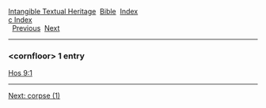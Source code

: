 [Intangible Textual Heritage](../../index)  [Bible](../index) 
[Index](index)   
[c Index](_c_)  
  [Previous](c02583)  [Next](c02585) 

------------------------------------------------------------------------

### &lt;cornfloor&gt; 1 entry

[Hos 9:1](../kjv/hos009.htm#001)  

------------------------------------------------------------------------

[Next: corpse (1)](c02585)
